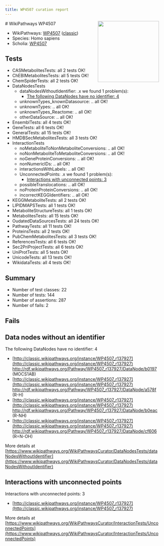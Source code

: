 ```yaml
---
title: WP4507 curation report
---
```


<img style="float: right; width: 200px" src="https://upload.wikimedia.org/wikipedia/commons/thumb/8/83/Wplogo_with_text_500.png/640px-Wplogo_with_text_500.png" />
# WikiPathways WP4507

* WikiPathways: [WP4507](https://wikipathways.org/pathways/WP4507) ([classic](https://classic.wikipathways.org/instance/WP4507))
* Species: Homo sapiens
* Scholia: [WP4507](https://scholia.toolforge.org/wikipathways/WP4507)
## Tests
* CASMetabolitesTests: all 2 tests OK!
* ChEBIMetabolitesTests: all 5 tests OK!
* ChemSpiderTests: all 2 tests OK!
* DataNodesTests
    * dataNodesWithoutIdentifier: .x we found 1 problem(s):
        * [The following DataNodes have no identifier: 4](#d2d32fa3)
    * unknownTypes_knownDatasource: .. all OK!
    * unknownTypes: .. all OK!
    * unknownTypes_Reactome: .. all OK!
    * otherDataSource: .. all OK!
* EnsemblTests: all 4 tests OK!
* GeneTests: all 6 tests OK!
* GeneralTests: all 15 tests OK!
* HMDBSecMetabolitesTests: all 3 tests OK!
* InteractionTests
    * noMetaboliteToNonMetaboliteConversions: .. all OK!
    * noNonMetaboliteToMetaboliteConversions: .. all OK!
    * noGeneProteinConversions: .. all OK!
    * nonNumericIDs: .. all OK!
    * interactionsWithLabels: .. all OK!
    * UnconnectedPoints: .x we found 1 problem(s):
        * [Interactions with unconnected points: 3](#35a61adb)
    * possibleTranslocations: .. all OK!
    * noProteinProteinConversions: .. all OK!
    * incorrectKEGGIdentifiers: .. all OK!
* KEGGMetaboliteTests: all 2 tests OK!
* LIPIDMAPSTests: all 1 tests OK!
* MetaboliteStructureTests: all 1 tests OK!
* MetabolitesTests: all 15 tests OK!
* OudatedDataSourcesTests: all 24 tests OK!
* PathwayTests: all 11 tests OK!
* ProteinsTests: all 2 tests OK!
* PubChemMetabolitesTests: all 3 tests OK!
* ReferencesTests: all 6 tests OK!
* Sec2PriProjectTests: all 6 tests OK!
* UniProtTests: all 5 tests OK!
* UnicodeTests: all 13 tests OK!
* WikidataTests: all 4 tests OK!


## Summary

* Number of test classes: 22
* Number of tests: 144
* Number of assertions: 287
* Number of fails: 2

## Fails

<a name="d2d32fa3" />

## Data nodes without an identifier

The following DataNodes have no identifier: 4

* [http://classic.wikipathways.org/instance/WP4507_r137927](http://classic.wikipathways.org/instance/WP4507_r137927) http://rdf.wikipathways.org/Pathway/WP4507_r137927/DataNode/b0197 (MOCS1AB)
* [http://classic.wikipathways.org/instance/WP4507_r137927](http://classic.wikipathways.org/instance/WP4507_r137927) http://rdf.wikipathways.org/Pathway/WP4507_r137927/DataNode/a578f (R-H)
* [http://classic.wikipathways.org/instance/WP4507_r137927](http://classic.wikipathways.org/instance/WP4507_r137927) http://rdf.wikipathways.org/Pathway/WP4507_r137927/DataNode/b0eac (R-NH)
* [http://classic.wikipathways.org/instance/WP4507_r137927](http://classic.wikipathways.org/instance/WP4507_r137927) http://rdf.wikipathways.org/Pathway/WP4507_r137927/DataNode/cf606 (R=N-OH)


More details at [https://www.wikipathways.org/WikiPathwaysCurator/DataNodesTests/dataNodesWithoutIdentifier](https://www.wikipathways.org/WikiPathwaysCurator/DataNodesTests/dataNodesWithoutIdentifier)

<a name="35a61adb" />

## Interactions with unconnected points

Interactions with unconnected points: 3

* [http://classic.wikipathways.org/instance/WP4507_r137927](http://classic.wikipathways.org/instance/WP4507_r137927)


More details at [https://www.wikipathways.org/WikiPathwaysCurator/InteractionTests/UnconnectedPoints](https://www.wikipathways.org/WikiPathwaysCurator/InteractionTests/UnconnectedPoints)

